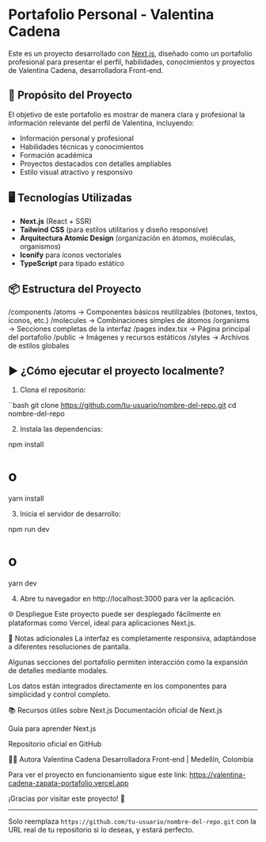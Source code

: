 # Portafolio Personal - Valentina Cadena

Este es un proyecto desarrollado con [Next.js](https://nextjs.org), diseñado como un portafolio profesional para presentar el perfil, habilidades, conocimientos y proyectos de Valentina Cadena, desarrolladora Front-end.

## 🚀 Propósito del Proyecto

El objetivo de este portafolio es mostrar de manera clara y profesional la información relevante del perfil de Valentina, incluyendo:

- Información personal y profesional
- Habilidades técnicas y conocimientos
- Formación académica
- Proyectos destacados con detalles ampliables
- Estilo visual atractivo y responsivo

## 🖥️ Tecnologías Utilizadas

- **Next.js** (React + SSR)
- **Tailwind CSS** (para estilos utilitarios y diseño responsive)
- **Arquitectura Atomic Design** (organización en átomos, moléculas, organismos)
- **Iconify** para íconos vectoriales
- **TypeScript** para tipado estático

## 📦 Estructura del Proyecto

/components
/atoms → Componentes básicos reutilizables (botones, textos, íconos, etc.)
/molecules → Combinaciones simples de átomos
/organisms → Secciones completas de la interfaz
/pages
index.tsx → Página principal del portafolio
/public → Imágenes y recursos estáticos
/styles → Archivos de estilos globales


## ▶️ ¿Cómo ejecutar el proyecto localmente?

1. Clona el repositorio:

``bash
git clone https://github.com/tu-usuario/nombre-del-repo.git
cd nombre-del-repo

2. Instala las dependencias:

npm install
# o
yarn install

3. Inicia el servidor de desarrollo:

npm run dev
# o
yarn dev

4. Abre tu navegador en http://localhost:3000 para ver la aplicación.

🌐 Despliegue
Este proyecto puede ser desplegado fácilmente en plataformas como Vercel, ideal para aplicaciones Next.js.

📄 Notas adicionales
La interfaz es completamente responsiva, adaptándose a diferentes resoluciones de pantalla.

Algunas secciones del portafolio permiten interacción como la expansión de detalles mediante modales.

Los datos están integrados directamente en los componentes para simplicidad y control completo.

📚 Recursos útiles sobre Next.js
Documentación oficial de Next.js

Guía para aprender Next.js

Repositorio oficial en GitHub

🙋‍♀️ Autora
Valentina Cadena
Desarrolladora Front-end | Medellín, Colombia

Para ver el proyecto en funcionamiento sigue este link:
https://valentina-cadena-zapata-portafolio.vercel.app

¡Gracias por visitar este proyecto! 🚀


---

Solo reemplaza `https://github.com/tu-usuario/nombre-del-repo.git` con la URL real de tu repositorio si lo deseas, y estará perfecto.
